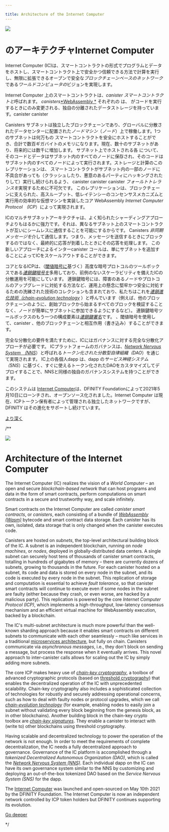 ```yaml
---

title: Architecture of the Internet Computer
---
```

![](/img/how-it-works/ic-architecture.jpg)

# のアーキテクチャInternet Computer

Internet Computer (IC)は、スマートコントラクトの形式でプログラムとデータをホストし、スマートコントラクト上で安全かつ信頼できる方法で計算を実行し、無限に拡張できるオープンで安全な*ブロックチェーンベースのネットワーク*である*ワールドコンピュータの*ビジョンを実現します。

Internet Computer 上のスマートコントラクトは、*canister スマートコントラクトと*呼ばれます。 *canisters*[*WebAssembly *](https://en.wikipedia.org/wiki/WebAssembly)
それぞれの は、 がコードを実行するときにのみ変更される、独自の分離されたデータストレージを持っています。canister canister 

Canisters
サブネットは独立したブロックチェーンであり、グローバルに分散されたデータセンターに配置された*ノードマシン*（*ノード*）上で稼働します。1つのサブネットは何万もの スマートコントラクトを安全にホストすることができ、合計で数百ギガバイトのメモリになります。現在、数十のサブネットがあり、将来的には数千に増加します。 サブネット上でホストされる各 について、そのコードとデータはサブネット内のすべてのノードに保存され、そのコードはサブネット内のすべてのノードによって実行されます。ストレージと計算のこのレプリケーションは、 スマートコントラクトがサブネット内の一部のノードに不具合があっても（クラッシュしたり、悪意のあるパーティにハッキングされたりして）実行し続けられるよう、
 canister
 canister
 canister *フォールトトレランスを*実現するために不可欠です。 このレプリケーションは、ブロックチェーンに支えられた、高スループット、低レイテンシーのコンセンサスメカニズムと 実行用の効率的な仮想マシンを実装したコア
 WebAssembly *Internet Computer Protocol （ICP*）によって実現されます。

ICのマルチサブネットアーキテクチャは、よく知られたシャーディングアプローチよりもはるかに強力です。それは、異なるサブネット上のスマートコントラクトが互いにシームレスに通信することを可能にするからです。
Canisters *非同期メッセージを*介して通信します。つまり、メッセージを送信するときにブロックするのではなく、最終的に応答が到着したときにその応答を処理します。
この新しいアプローチによるインターcanister コールは、単にサブネットを追加することによってICをスケールアウトすることができます。

コアとなるICPは、（[閾値暗号に](https://en.wikipedia.org/wiki/Threshold_cryptosystem)基づく）高度な暗号プロトコルのツールボックスである[*連鎖鍵暗号を*](https://internetcomputer.org/how-it-works/#Chain-key-cryptography)多用しており、前例のないスケーラビリティを備えたICの分散運用を可能にしています。
連鎖鍵暗号には、障害のあるノードやプロトコルのアップグレードに対処する方法など、運用上の懸念に堅牢かつ安全に対処するための洗練された技術のコレクションも含まれており、私たちはこれを[*連鎖進化技術（chain-evolution technology*](https://internetcomputer.org/how-it-works/#Chain-evolution-technology)
 ）と呼んでいます（例えば、他のブロックチェーンのように、創始ブロックから始まるすべてのブロックを検証することなく、ノードが簡単にサブネットに参加できるようにするなど）。
連鎖鍵暗号ツールボックスのもう一つの構成要素は[*連鎖鍵署名*](https://internetcomputer.org/how-it-works/#Chain-key-transactions)です。
、閾値暗号を使用して、canister 、他のブロックチェーンと相互作用（書き込み）することができます。

完全な分散化の要件を満たすために、ICにはガバナンスに対する完全な分散化アプローチが必要です。
ICプラットフォームのガバナンスは、[*Network Nervous System （NNS*](https://internetcomputer.org/how-it-works/#Network-nervous-system)）と呼ばれる*トークン化された分散型自律組織（DAO*）を通じて実現されます。
IC上の各個人dapp は、dapp の*サービス神経システム（SNS*）に基づく、すぐに使えるトークン化されたDAOをカスタマイズしてデプロイすることで、NNSと同様の独自のガバナンスシステムを持つことができます。

このシステムは [Internet Computer](https://dashboard.internetcomputer.org/)は、DFINITY Foundationによって2021年5月10日にローンチされ、オープンソース化されました。Internet Computer は現在、ICPトークン保有者によって管理される独立したネットワークですが、DFINITY はその進化をサポートし続けています。

[より深く](/how-it-works/architecture-of-the-internet-computer/)

/**


![](/img/how-it-works/ic-architecture.jpg)

# Architecture of the Internet Computer

The Internet Computer (IC) realizes the vision of a *World Computer* – an open and secure *blockchain-based network* that can host programs and data in the form of smart contracts, perform computations on smart contracts in a secure and trustworthy way, and scale infinitely.

Smart contracts on the Internet Computer are called *canister smart contracts*, or *canisters*, each consisting of a bundle of [*WebAssembly (Wasm)*](https://en.wikipedia.org/wiki/WebAssembly) bytecode and smart contract data storage.
Each canister has its own, isolated, data storage that is only changed when the canister executes code.

Canisters are hosted on *subnets*, the top-level architectural building block of the IC.
A subnet is an independent blockchain, running on *node machines*, or *nodes*, deployed in globally-distributed data centers.
A single subnet can securely host tens of thousands of canister smart contracts, totalling in hundreds of gigabytes of memory – there are currently dozens of subnets, growing to thousands in the future.
For each canister hosted on a subnet, its code and data is stored on every node in the subnet, and its code is executed by every node in the subnet.
This replication of storage and computation is essential to achieve *fault tolerance*, so that canister smart contracts will continue to execute even if some nodes in the subnet are faulty (either because they crash, or even worse, are hacked by a malicious party).
This replication is powered by the core *Internet Computer Protocol (ICP)*, which implements a high-throughput, low-latency consensus mechanism and an efficient virtual machine for WebAssembly execution, backed by a blockchain.

The IC's multi-subnet architecture is much more powerful than the well-known sharding approach because it enables smart contracts on different subnets to communicate with each other seamlessly – much like services in a traditional [microservices architecture]( https://en.wikipedia.org/wiki/Microservices), but fully on chain.
Canisters communicate via *asynchronous messages*, i.e., they don't block on sending a message, but process the response when it eventually arrives. 
This novel approach to inter-canister calls allows for scaling out the IC by simply adding more subnets.

The core ICP makes heavy use of [*chain-key cryptography*](https://internetcomputer.org/how-it-works/#Chain-key-cryptography), a toolbox of advanced cryptographic protocols (based on [threshold cryptography](https://en.wikipedia.org/wiki/Threshold_cryptosystem)) that enables the decentralized operation of the IC with unprecedented scalability.
Chain-key cryptography also includes a sophisticated collection of technologies for robustly and securely addressing operational concerns, such as how to deal with faulty nodes or protocol upgrades, which we call [*chain-evolution technology*](https://internetcomputer.org/how-it-works/#Chain-evolution-technology) 
(for example, enabling nodes to easily join a subnet without validating every block beginning from the genesis block, as in other blockchains).
Another building block in the chain-key crypto toolbox are [*chain-key signatures*](https://internetcomputer.org/how-it-works/#Chain-key-transactions).
They enable a canister to interact with (write to) other blockchains using threshold cryptography.

Having scalable and decentralized technology to power the operation of the network is not enough.
In order to meet the requirements of complete decentralization, the IC needs a fully decentralized approach to governance.
Governance of the IC platform is accomplished through a *tokenized Decentralized Autonomous Organization (DAO)*, which is called the [*Network Nervous System (NNS)*](https://internetcomputer.org/how-it-works/#Network-nervous-system).
Each individual dapp on the IC can have its own governance system similar to the NNS by customizing and deploying an out-of-the-box tokenized DAO based on the *Service Nervous System (SNS)* for the dapp.

The [Internet Computer](https://dashboard.internetcomputer.org/) was launched and open-sourced on May 10th 2021 by the DFINITY Foundation. The Internet Computer is now an independent network controlled by ICP token holders but DFINITY continues supporting its evolution.

[Go deeper](/how-it-works/architecture-of-the-internet-computer/)

*/